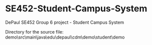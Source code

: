# SE452-Student-Campus-System
DePaul SE452 Group 6 project - Student Campus System

Directory for the source file:
demo\src\main\java\edu\depaul\cdm\demo\student\demo
